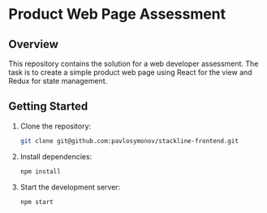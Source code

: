 # Product Web Page Assessment

## Overview
This repository contains the solution for a web developer assessment. The task is to create a simple product web page using React for the view and Redux for state management.

## Getting Started
1. Clone the repository:
    ```sh
    git clone git@github.com:pavlosymonov/stackline-frontend.git
    ```
2. Install dependencies:
    ```sh
    npm install
    ```
3. Start the development server:
    ```sh
    npm start
    ```
